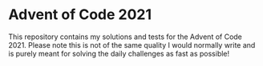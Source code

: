 # Advent of Code 2021

This repository contains my solutions and tests for the Advent of Code 2021. Please note this is not of the same quality I would normally write and is purely meant for solving the daily challenges as fast as possible!